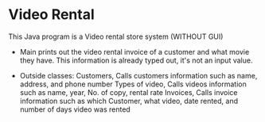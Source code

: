 # Video Rental
This Java program is a Video rental store system (WITHOUT GUI)
- Main prints out the video rental invoice of a customer and what movie they have. This information is already typed out, it's not an input value.
+ Outside classes: 
  Customers, Calls customers information such as name, address, and phone number
  Types of video, Calls videos information such as name, year, No. of copy, rental rate
  Invoices, Calls invoice information such as which Customer, what video, date rented, and number of days video was rented

